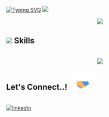 [![Typing SVG](https://readme-typing-svg.herokuapp.com/?color=ffffff&size=40&center=true&vCenter=true&width=1000&duration=3000&lines=Hello!;My+name's+Jhone+Rodrigues;Im+a+Java+Developer;Welcome+to+my+profile+:%29)](https://git.io/typing-svg)
<img src="https://user-images.githubusercontent.com/73097560/115834477-dbab4500-a447-11eb-908a-139a6edaec5c.gif"><br>

<div align="center">
   <a href="https://github.com/jhonerodrigues">
      <img height="200em" src="https://github-readme-stats.vercel.app/api/top-langs/?username=jhonerodrigues&theme=tokyonight&layout=compact" />
   </a>
</div>

## <img src="https://media2.giphy.com/media/QssGEmpkyEOhBCb7e1/giphy.gif?cid=ecf05e47a0n3gi1bfqntqmob8g9aid1oyj2wr3ds3mg700bl&rid=giphy.gif" width ="25"><b> Skills</b>
<br>
<div align="center"> 
   <img src="https://devicons.dev.br/icons?icon=Git,Java,Spring,Maven,Hibernate,MySQL,PostgreSQL,Docker,Python,JavaScript,HTML,CSS&size=60&theme=dark&perline=14">
</div> 

## <b> Let's Connect..!</b><img src="https://github.com/0xAbdulKhalid/0xAbdulKhalid/raw/main/assets/mdImages/handshake.gif" width ="80">
<br>
<a href="https://www.linkedin.com/in/jhonerodrigues/" target="_blank">
<img src="https://img.shields.io/badge/linkedin:  jhone rodrigues-%2300acee.svg?color=405DE6&style=for-the-badge&logo=linkedin&logoColor=white" alt=linkedin style="margin-bottom: 5px;"/>
</a>
